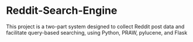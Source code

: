 # Reddit-Search-Engine
 This project is a two-part system designed to collect Reddit post data and facilitate query-based searching, using Python, PRAW, pylucene, and Flask
